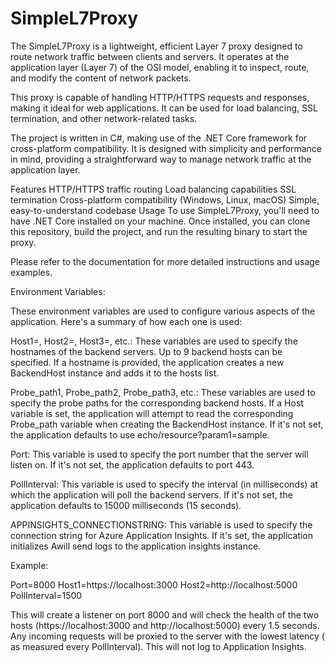 # SimpleL7Proxy

The SimpleL7Proxy is a lightweight, efficient Layer 7 proxy designed to route network traffic between clients and servers. It operates at the application layer (Layer 7) of the OSI model, enabling it to inspect, route, and modify the content of network packets.

This proxy is capable of handling HTTP/HTTPS requests and responses, making it ideal for web applications. It can be used for load balancing, SSL termination, and other network-related tasks.

The project is written in C#, making use of the .NET Core framework for cross-platform compatibility. It is designed with simplicity and performance in mind, providing a straightforward way to manage network traffic at the application layer.

Features
HTTP/HTTPS traffic routing
Load balancing capabilities
SSL termination
Cross-platform compatibility (Windows, Linux, macOS)
Simple, easy-to-understand codebase
Usage
To use SimpleL7Proxy, you'll need to have .NET Core installed on your machine. Once installed, you can clone this repository, build the project, and run the resulting binary to start the proxy.

Please refer to the documentation for more detailed instructions and usage examples.

Environment Variables:

These environment variables are used to configure various aspects of the application. Here's a summary of how each one is used:

Host1=, Host2=, Host3=, etc.: These variables are used to specify the hostnames of the backend servers. Up to 9 backend hosts can be specified. If a hostname is provided, the application creates a new BackendHost instance and adds it to the hosts list.

Probe_path1, Probe_path2, Probe_path3, etc.: These variables are used to specify the probe paths for the corresponding backend hosts. If a Host variable is set, the application will attempt to read the corresponding Probe_path variable when creating the BackendHost instance.  If it's not set, the application defaults to use echo/resource?param1=sample.

Port: This variable is used to specify the port number that the server will listen on. If it's not set, the application defaults to port 443.

PollInterval: This variable is used to specify the interval (in milliseconds) at which the application will poll the backend servers. If it's not set, the application defaults to 15000 milliseconds (15 seconds).

APPINSIGHTS_CONNECTIONSTRING: This variable is used to specify the connection string for Azure Application Insights. If it's set, the application initializes Awill send logs to the application insights instance.

Example:

Port=8000
Host1=https://localhost:3000
Host2=http://localhost:5000
PollInterval=1500

This will create a listener on port 8000 and will check the health of the two hosts (https://localhost:3000 and http://localhost:5000) every 1.5 seconds.  Any incoming requests will be proxied to the server with the lowest latency ( as measured every PollInterval).  This will not log to Application Insights.



